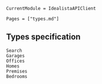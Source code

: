 ```@meta
CurrentModule = IdealistaAPIClient
```

```@index
Pages = ["types.md"]
```

## Types specification

```@docs
Search
Garages
Offices
Homes
Premises
Bedrooms
```
